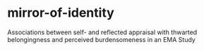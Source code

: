 # mirror-of-identity
Associations between self- and reflected appraisal with thwarted belongingness and perceived burdensomeness in an EMA Study
